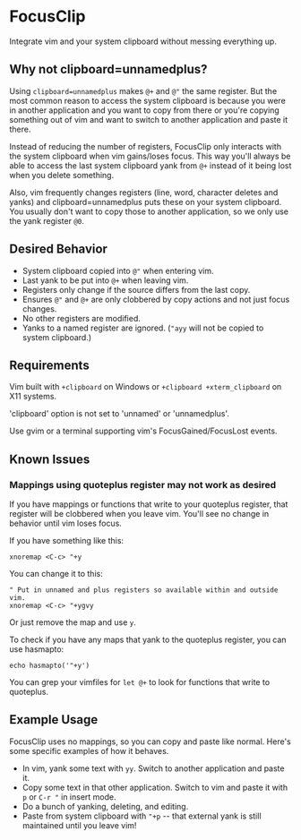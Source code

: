 # FocusClip

Integrate vim and your system clipboard without messing everything up.

## Why not clipboard=unnamedplus?
Using `clipboard=unnamedplus` makes `@+` and `@"` the same register. But the most
common reason to access the system clipboard is because you were in another
application and you want to copy from there or you're copying something out of
vim and want to switch to another application and paste it there.

Instead of reducing the number of registers, FocusClip only interacts with the
system clipboard when vim gains/loses focus. This way you'll always be able to
access the last system clipboard yank from `@+` instead of it being lost when
you delete something.

Also, vim frequently changes registers (line, word, character deletes and
yanks) and clipboard=unnamedplus puts these on your system clipboard. You usually
don't want to copy those to another application, so we only use the yank
register `@0`.


## Desired Behavior

* System clipboard copied into `@"` when entering vim.
* Last yank to be put into `@+` when leaving vim.
* Registers only change if the source differs from the last copy.
 * Ensures `@"` and `@+` are only clobbered by copy actions and not just focus changes.
* No other registers are modified.
* Yanks to a named register are ignored. (`"ayy` will not be copied to system clipboard.)


## Requirements

Vim built with `+clipboard` on Windows or `+clipboard +xterm_clipboard` on X11 systems.

'clipboard' option is not set to 'unnamed' or 'unnamedplus'.

Use gvim or a terminal supporting vim's FocusGained/FocusLost events.


## Known Issues
### Mappings using quoteplus register may not work as desired
If you have mappings or functions that write to your quoteplus register, that register will be clobbered when you leave vim. You'll see no change in behavior until vim loses focus.

If you have something like this:

    xnoremap <C-c> "+y

You can change it to this:

    " Put in unnamed and plus registers so available within and outside vim.
    xnoremap <C-c> "+ygvy

Or just remove the map and use `y`.

To check if you have any maps that yank to the quoteplus register, you can use hasmapto:

    echo hasmapto('"+y')

You can grep your vimfiles for `let @+` to look for functions that write to quoteplus.


## Example Usage

FocusClip uses no mappings, so you can copy and paste like normal. Here's some specific examples of how it behaves.

* In vim, yank some text with `yy`. Switch to another application and paste it.
* Copy some text in that other application. Switch to vim and paste it with `p` or `C-r "` in insert mode.
* Do a bunch of yanking, deleting, and editing.
* Paste from system clipboard with `"+p` -- that external yank is still maintained until you leave vim!

